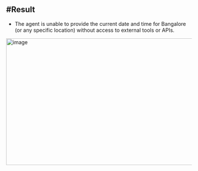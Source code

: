 #Result
--
- The agent is unable to provide the current date and time for Bangalore (or any specific location) without access to external tools or APIs.
  
<img width="1812" height="345" alt="image" src="https://github.com/user-attachments/assets/ed9f147c-341a-47d7-b2ee-2903ca65593f" />

